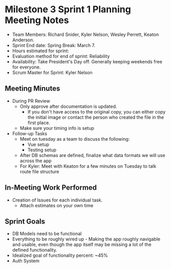 # Milestone 3 Sprint 1 Planning Meeting Notes

- Team Members: Richard Snider, Kyler Nelson, Wesley Perrett, Keaton Anderson.
- Sprint End date: Spring Break: March 7.
- Hours estimated for sprint:
- Evaluation method for end of sprint: Reliability
- Availability: Take President's Day off. Generally keeping weekends free for everyone.
- Scrum Master for Sprint: Kyler Nelson

## Meeting Minutes

- During PR Review
  - Only approve after documentation is updated.
    - If you don't have access to the original copy, you can either copy the initial image or contact the person who created the file in the first place.
  - Make sure your timing info is setup
- Follow-up Tasks
  - Meet on tuesday as a team to discuss the following:
    - Vue setup
    - Testing setup
  - After DB schemas are defined, finalize what data formats we will use across the app
  - For Kyler: Meet with Keaton for a few minutes on Tuesday to talk route file structure

## In-Meeting Work Performed

- Creation of Issues for each individual task.
  - Attach estimates on your own time

## Sprint Goals

- DB Models need to be functional
- Everything to be roughly wired up - Making the app roughly navigable and usable, even though the app itself may be missing a lot of the defined functionality.
- Idealized goal of functionality percent: ~45%
- Auth System
